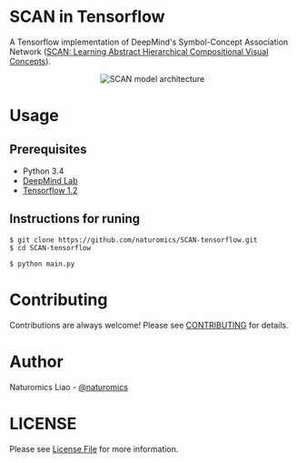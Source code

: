 # SCAN in Tensorflow
A Tensorflow implementation of DeepMind's Symbol-Concept Association Network ([SCAN: Learning Abstract Hierarchical Compositional Visual Concepts](https://arxiv.org/abs/1707.03389)).

<p align="center">
	<img src="https://github.com/naturomics/SCAN-tensorflow/blob/master/assets/SCAN-model.png?raw=true" alt="SCAN model architecture"/>
</p>

# Usage

## Prerequisites

* Python 3.4
* [DeepMind Lab](https://github.com/deepmind/lab)
* [Tensorflow 1.2](https://github.com/tensorflow/tensorflow/tree/r1.2)

## Instructions for runing
```shell
$ git clone https://github.com/naturomics/SCAN-tensorflow.git
$ cd SCAN-tensorflow
```

```shell
$ python main.py
```


# Contributing
Contributions are always welcome! Please see [CONTRIBUTING](CONTRIBUTING.md) for details.

# Author
Naturomics Liao - [@naturomics](https://github.com/naturomics)

# LICENSE
Please see [License File](LICENSE.md) for more information.
